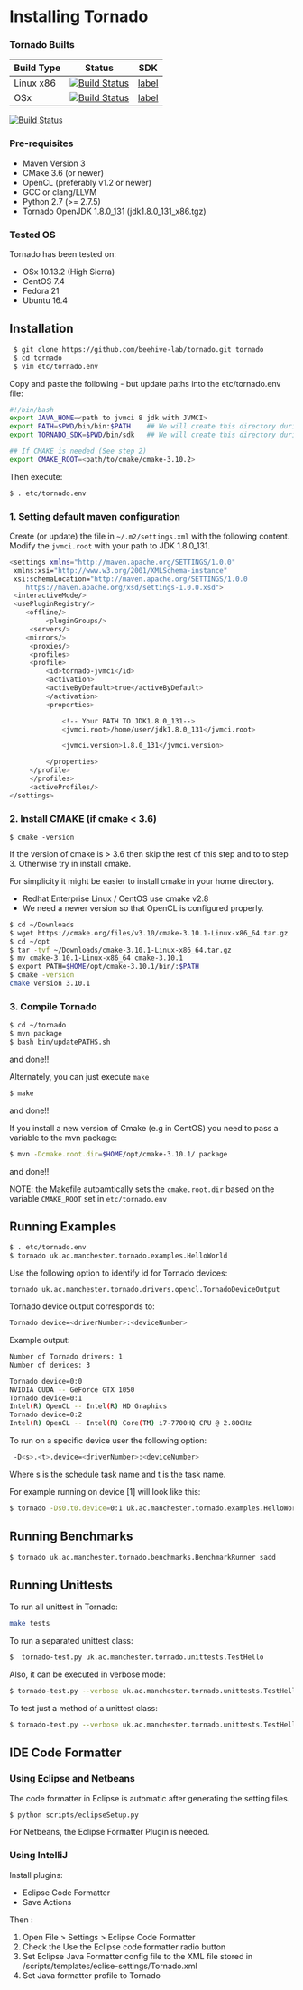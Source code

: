# Installing Tornado #

### Tornado Builts

| Build Type | Status | SDK |
| --- | --- | --- |
| Linux x86 | [![Build Status](http://130.88.192.214:9080/buildStatus/icon?job=Tornado-pipeline)](http://130.88.192.214:9080/job/Tornado-pipeline/)| [label](http://example.com) |
| OSx| [![Build Status](http://130.88.192.214:9080/buildStatus/icon?job=Tornado-pipeline)](http://130.88.192.214:9080/job/Tornado-pipeline/)  | [label](http://example.com) |

[![Build Status](http://130.88.192.214:9080/buildStatus/icon?job=Tornado-pipeline)](http://130.88.192.214:9080/job/Tornado-pipeline/)

### Pre-requisites

  * Maven Version 3
  * CMake 3.6 (or newer)
  * OpenCL (preferably v1.2 or newer)
  * GCC or clang/LLVM
  * Python 2.7 (>= 2.7.5)
  * Tornado OpenJDK 1.8.0_131 (jdk1.8.0_131_x86.tgz)

### Tested OS
Tornado has been tested on:

  * OSx 10.13.2 (High Sierra)
  * CentOS 7.4
  * Fedora 21
  * Ubuntu 16.4 


## Installation

```bash
 $ git clone https://github.com/beehive-lab/tornado.git tornado
 $ cd tornado
 $ vim etc/tornado.env
```

Copy and paste the following - but update paths into the etc/tornado.env file:

```bash
#!/bin/bash
export JAVA_HOME=<path to jvmci 8 jdk with JVMCI>
export PATH=$PWD/bin/bin:$PATH    ## We will create this directory during Tornado compilation
export TORNADO_SDK=$PWD/bin/sdk   ## We will create this directory during Tornado compilation

## If CMAKE is needed (See step 2)
export CMAKE_ROOT=<path/to/cmake/cmake-3.10.2>
```

Then execute:

```bash
$ . etc/tornado.env
```


### 1. Setting default maven configuration

Create (or update) the file in `~/.m2/settings.xml` with the following content. Modify the `jvmci.root` with your path to JDK 1.8.0_131.

```bash
<settings xmlns="http://maven.apache.org/SETTINGS/1.0.0"
 xmlns:xsi="http://www.w3.org/2001/XMLSchema-instance"
 xsi:schemaLocation="http://maven.apache.org/SETTINGS/1.0.0
	https://maven.apache.org/xsd/settings-1.0.0.xsd">
 <interactiveMode/>
 <usePluginRegistry/>
 	<offline/>
		 <pluginGroups/>
	 <servers/>
 	<mirrors/>
	 <proxies/>
	 <profiles>
	 <profile>
		 <id>tornado-jvmci</id>
		 <activation>
		 <activeByDefault>true</activeByDefault>
		 </activation>
		 <properties>

			 <!-- Your PATH TO JDK1.8.0_131-->
			 <jvmci.root>/home/user/jdk1.8.0_131</jvmci.root>

		 	 <jvmci.version>1.8.0_131</jvmci.version>

		 </properties>
	 </profile>
	 </profiles>
	 <activeProfiles/>
</settings>

```


### 2. Install CMAKE (if cmake < 3.6) 

```
$ cmake -version
```

If the version of cmake is > 3.6 then skip the rest of this step and to to step 3.
Otherwise try in install cmake.

For simplicity it might be easier to install cmake in your home
directory.
  * Redhat Enterprise Linux / CentOS use cmake v2.8 
  * We need a newer version so that OpenCL is configured properly.

```bash
$ cd ~/Downloads
$ wget https://cmake.org/files/v3.10/cmake-3.10.1-Linux-x86_64.tar.gz
$ cd ~/opt
$ tar -tvf ~/Downloads/cmake-3.10.1-Linux-x86_64.tar.gz
$ mv cmake-3.10.1-Linux-x86_64 cmake-3.10.1
$ export PATH=$HOME/opt/cmake-3.10.1/bin/:$PATH
$ cmake -version
cmake version 3.10.1
``` 

### 3. Compile Tornado

```bash
$ cd ~/tornado
$ mvn package 
$ bash bin/updatePATHS.sh
```
and done!! 

Alternately, you can just execute `make`

```bash
$ make
```

and done!! 

If you install a new version of Cmake (e.g in CentOS) you need to pass a variable to the mvn package:

```bash 
$ mvn -Dcmake.root.dir=$HOME/opt/cmake-3.10.1/ package
```

and done!! 

NOTE: the Makefile autoamtically sets the `cmake.root.dir` based on the variable `CMAKE_ROOT` set in `etc/tornado.env`




## Running Examples #

```bash
$ . etc/tornado.env
$ tornado uk.ac.manchester.tornado.examples.HelloWorld
```

Use the following option to identify id for Tornado devices: 

```bas
tornado uk.ac.manchester.tornado.drivers.opencl.TornadoDeviceOutput
```
Tornado device output corresponds to:
```bash
Tornado device=<driverNumber>:<deviceNumber>
```
Example output:
```bash
Number of Tornado drivers: 1
Number of devices: 3

Tornado device=0:0
NVIDIA CUDA -- GeForce GTX 1050
Tornado device=0:1
Intel(R) OpenCL -- Intel(R) HD Graphics
Tornado device=0:2
Intel(R) OpenCL -- Intel(R) Core(TM) i7-7700HQ CPU @ 2.80GHz
```

To run on a specific device user the following option:

```bash
 -D<s>.<t>.device=<driverNumber>:<deviceNumber>
```

Where s is the schedule task name and t is the task name.

For example running on device [1] will look like this:

```bash
$ tornado -Ds0.t0.device=0:1 uk.ac.manchester.tornado.examples.HelloWorld
```

## Running Benchmarks #

```bash
$ tornado uk.ac.manchester.tornado.benchmarks.BenchmarkRunner sadd
```


## Running Unittests

To run all unittest in Tornado:

```bash
make tests 

```

To run a separated unittest class:

```bash
$  tornado-test.py uk.ac.manchester.tornado.unittests.TestHello
```

Also, it can be executed in verbose mode:

```bash
$ tornado-test.py --verbose uk.ac.manchester.tornado.unittests.TestHello
```

To test just a method of a unittest class:

```bash
$ tornado-test.py --verbose uk.ac.manchester.tornado.unittests.TestHello#testHello
```


## IDE Code Formatter

### Using Eclipse and Netbeans

The code formatter in Eclipse is automatic after generating the setting files.

```bash
$ python scripts/eclipseSetup.py
```

For Netbeans, the Eclipse Formatter Plugin is needed.

### Using IntelliJ 

Install plugins:
 * Eclipse Code Formatter
 * Save Actions 

Then :
 1. Open File > Settings > Eclipse Code Formatter
 2. Check the Use the Eclipse code formatter radio button
 2. Set Eclipse Java Formatter config file to the XML file stored in /scripts/templates/eclise-settings/Tornado.xml
 3. Set Java formatter profile to Tornado

